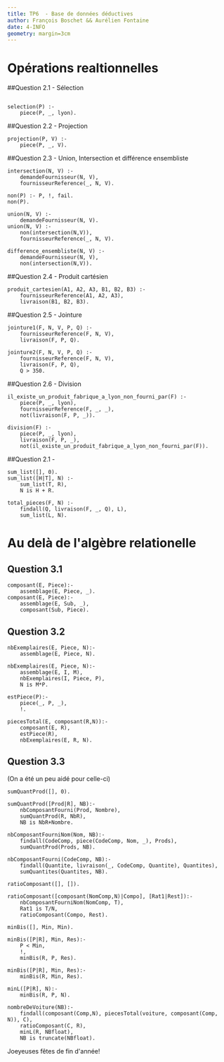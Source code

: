 ```yaml
---
title: TP6  - Base de données déductives
author: François Boschet && Aurélien Fontaine
date: 4-INFO
geometry: margin=3cm
---
```


# Opérations realtionnelles

##Question 2.1 - Sélection

~~~~ {#mycode .prolog .numberLines}

selection(P) :-
    piece(P, _, lyon).
~~~~

##Question 2.2 - Projection

~~~~ {#mycode .prolog .numberLines}
projection(P, V) :-
    piece(P, _, V).
~~~~

##Question 2.3 - Union, Intersection et différence ensembliste

~~~~ {#mycode .prolog .numberLines}
intersection(N, V) :-
    demandeFournisseur(N, V),
    fournisseurReference(_, N, V).

non(P) :- P, !, fail.
non(P).

union(N, V) :-
    demandeFournisseur(N, V).
union(N, V) :-
    non(intersection(N,V)),
    fournisseurReference(_, N, V).

difference_ensembliste(N, V) :-
    demandeFournisseur(N, V),
    non(intersection(N,V)).
~~~~

##Question 2.4 - Produit cartésien

~~~~ {#mycode .prolog .numberLines}
produit_cartesien(A1, A2, A3, B1, B2, B3) :-
    fournisseurReference(A1, A2, A3),
    livraison(B1, B2, B3).
~~~~

##Question 2.5 - Jointure

~~~~ {#mycode .prolog .numberLines}
jointure1(F, N, V, P, Q) :-
    fournisseurReference(F, N, V),
    livraison(F, P, Q).

jointure2(F, N, V, P, Q) :-
    fournisseurReference(F, N, V),
    livraison(F, P, Q),
    Q > 350.
~~~~

##Question 2.6 - Division

~~~~ {#mycode .prolog .numberLines}
il_existe_un_produit_fabrique_a_lyon_non_fourni_par(F) :-
    piece(P, _, lyon),
    fournisseurReference(F, _, _),
    not(livraison(F, P, _)).

division(F) :-
    piece(P, _, lyon),
    livraison(F, P, _),
    not(il_existe_un_produit_fabrique_a_lyon_non_fourni_par(F)).
~~~~

##Question 2.1 -

~~~~ {#mycode .prolog .numberLines}
sum_list([], 0).
sum_list([H|T], N) :-
    sum_list(T, R),
    N is H + R.

total_pieces(F, N) :-
    findall(Q, livraison(F, _, Q), L),
    sum_list(L, N).
~~~~

# Au delà de l'algèbre relationelle

## Question 3.1

~~~~ {#mycode .prolog .numberLines}
composant(E, Piece):-
	assemblage(E, Piece, _).
composant(E, Piece):-
	assemblage(E, Sub, _),
	composant(Sub, Piece).
~~~~

## Question 3.2

~~~~ {#mycode .prolog .numberLines}
nbExemplaires(E, Piece, N):-
	assemblage(E, Piece, N).

nbExemplaires(E, Piece, N):-
	assemblage(E, I, M),
	nbExemplaires(I, Piece, P),
	N is M*P.

estPiece(P):-
	piece(_, P, _),
	!.

piecesTotal(E, composant(R,N)):-
	composant(E, R),
	estPiece(R),
	nbExemplaires(E, R, N).
~~~~

## Question 3.3

(On a été un peu aidé pour celle-ci)

~~~~ {#mycode .prolog .numberLines}
sumQuantProd([], 0).

sumQuantProd([Prod|R], NB):-
	nbComposantFourni(Prod, Nombre),
	sumQuantProd(R, NbR),
	NB is NbR+Nombre.

nbComposantFourniNom(Nom, NB):-
	findall(CodeComp, piece(CodeComp, Nom, _), Prods),
	sumQuantProd(Prods, NB).

nbComposantFourni(CodeComp, NB):-
	findall(Quantite, livraison(_, CodeComp, Quantite), Quantites),
	sumQuantites(Quantites, NB).

ratioComposant([], []).

ratioComposant([composant(NomComp,N)|Compo], [Rat1|Rest]):-
	nbComposantFourniNom(NomComp, T),
	Rat1 is T/N,
	ratioComposant(Compo, Rest).

minBis([], Min, Min).

minBis([P|R], Min, Res):-
	P < Min,
	!,
	minBis(R, P, Res).

minBis([P|R], Min, Res):-
	minBis(R, Min, Res).

minL([P|R], N):-
	minBis(R, P, N).

nombreDeVoiture(NB):-
	findall(composant(Comp,N), piecesTotal(voiture, composant(Comp, N)), C),
	ratioComposant(C, R),
	minL(R, NBfloat),
	NB is truncate(NBfloat).
~~~~

Joeyeuses fêtes de fin d'année!